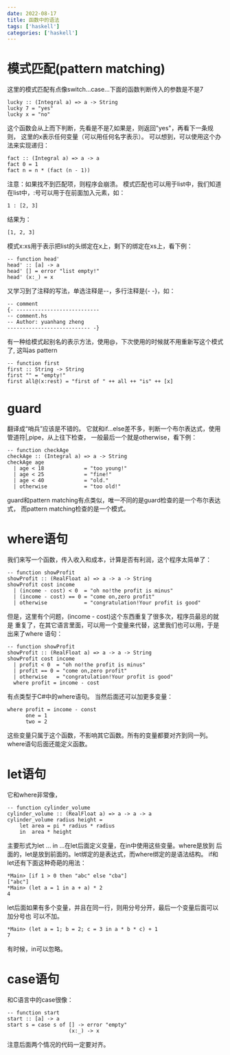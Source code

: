 ```yaml
---
date: 2022-08-17
title: 函数中的语法
tags: ['haskell']
categories: ['haskell']
---
```


模式匹配(pattern matching)
==========================

这里的模式匹配有点像switch...case...下面的函数判断传入的参数是不是7

``` {.haskell}
lucky :: (Integral a) => a -> String
lucky 7 = "yes"
lucky x = "no"
```

这个函数会从上而下判断，先看是不是7,如果是，则返回"yes"，再看下一条规则，
这里的x表示任何变量（可以用任何名字表示）。
可以想到，可以使用这个办法来实现递归：

``` {.haskell}
fact :: (Integral a) => a -> a
fact 0 = 1
fact n = n * (fact (n - 1))
```

注意：如果找不到匹配项，则程序会崩溃。
模式匹配也可以用于list中，我们知道在list中，:号可以用于在前面加入元素，如：

``` {.haskell}
1 : [2, 3]
```

结果为：

``` {.haskell}
[1, 2, 3]
```

模式x:xs用于表示把list的头绑定在x上，剩下的绑定在xs上，看下例：

``` {.haskell}
-- function head'
head' :: [a] -> a
head' [] = error "list empty!"
head' (x:_) = x
```

又学习到了注释的写法，单选注释是--，多行注释是{- -}，如：

``` {.haskell}
-- comment
{- ---------------------------
-- comment.hs 
-- Author: yuanhang zheng
--------------------------- -}
```

有一种给模式起别名的表示方法，使用@，下次使用的时候就不用重新写这个模式了,
这叫as pattern

``` {.haskell}
-- function first
first :: String -> String
first "" = "empty!"
first all@(x:rest) = "first of " ++ all ++ "is" ++ [x]
```

guard
=====

翻译成“哨兵”应该是不错的。
它就和if...else差不多，判断一个布尔表达式，使用管道符|,pipe，从上往下检查，
一般最后一个就是otherwise，看下例：

``` {.haskell}
-- function checkAge
checkAge :: (Integral a) => a -> String
checkAge age
  | age < 18             = "too young!"
  | age < 25             = "fine!"
  | age < 40             = "old."
  | otherwise            = "too old!"               
```

guard和pattern
matching有点类似，唯一不同的是guard检查的是一个布尔表达式， 而pattern
matching检查的是一个模式。

where语句
=========

我们来写一个函数，传入收入和成本，计算是否有利润，这个程序太简单了：

``` {.haskell}
-- function showProfit
showProfit :: (RealFloat a) => a -> a -> String
showProfit cost income
  | (income - cost) < 0  = "oh no!the profit is minus"
  | (income - cost) == 0 = "come on,zero profit"
  | otherwise            = "congratulation!Your profit is good"
```

但是，这里有个问题，(income -
cost)这个东西重复了很多次，程序员最忌的就是
重复了，在其它语言里面，可以用一个变量来代替，这里我们也可以用，于是出来了where
语句：

``` {.haskell}
-- function showProfit
showProfit :: (RealFloat a) => a -> a -> String
showProfit cost income
  | profit < 0  = "oh no!the profit is minus"
  | profit == 0 = "come on,zero profit"
  | otherwise   = "congratulation!Your profit is good"
  where profit = income - cost                           
```

有点类型于C\#中的where语句。 当然后面还可以加更多变量：

``` {.haskell}
where profit = income - const
      one = 1
      two = 2
```

这些变量只属于这个函数，不影响其它函数。所有的变量都要对齐到同一列。
where语句后面还能定义函数。

let语句
=======

它和where非常像，

``` {.haskell}
-- function cylinder_volume
cylinder_volume :: (RealFloat a) => a -> a -> a
cylinder_volume radius height =
    let area = pi * radius * radius
    in  area * height
```

主要形式为let ... in
...在let后面定义变量，在in中使用这些变量。where是放到
后面的，let是放到前面的。let绑定的是表达式，而where绑定的是语法结构。
if和let还有下面这种奇葩的用法：

``` {.haskell}
*Main> [if 1 > 0 then "abc" else "cba"]
["abc"]
*Main> (let a = 1 in a + a) * 2
4
```

let后面如果有多个变量，并且在同一行，则用分号分开，最后一个变量后面可以加分号也
可以不加。

``` {.haskell}
*Main> (let a = 1; b = 2; c = 3 in a * b * c) + 1
7
```

有时候，in可以忽略。

case语句
========

和C语言中的case很像：

``` {.haskell}
-- function start
start :: [a] -> a
start s = case s of [] -> error "empty"
                    (x:_) -> x
```

注意后面两个情况的代码一定要对齐。
